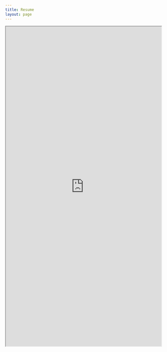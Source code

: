 ```yaml
---
title: Resume
layout: page
---
```

<iframe src="https://drive.google.com/file/d/1XNy2BRQjKPOstNqT4eU6ZRW2_d9dSl9O/preview" width="100%" height="1035px"></iframe>
